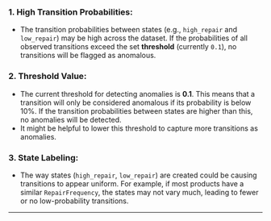 ### 1. **High Transition Probabilities**:
   - The transition probabilities between states (e.g., `high_repair` and `low_repair`) may be high across the dataset. If the probabilities of all observed transitions exceed the set **threshold** (currently `0.1`), no transitions will be flagged as anomalous.

### 2. **Threshold Value**:
   - The current threshold for detecting anomalies is **0.1**. This means that a transition will only be considered anomalous if its probability is below 10%. If the transition probabilities between states are higher than this, no anomalies will be detected.
   - It might be helpful to lower this threshold to capture more transitions as anomalies.

### 3. **State Labeling**:
   - The way states (`high_repair`, `low_repair`) are created could be causing transitions to appear uniform. For example, if most products have a similar `RepairFrequency`, the states may not vary much, leading to fewer or no low-probability transitions.

---